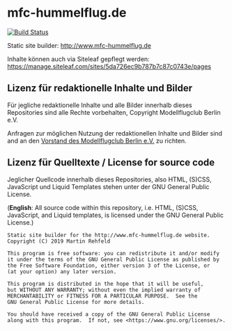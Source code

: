 # mfc-hummelflug.de

[![Build Status](https://travis-ci.org/mfc-hummelflug/www.mfc-hummelflug.de.svg?branch=master)](https://travis-ci.org/mfc-hummelflug/www.mfc-hummelflug.de)

Static site builder: <http://www.mfc-hummelflug.de>

Inhalte können auch via Siteleaf gepflegt werden:
<https://manage.siteleaf.com/sites/5da726ec9b787b7c87c0743e/pages>

## Lizenz für redaktionelle Inhalte und Bilder

Für jegliche redaktionelle Inhalte und alle Bilder innerhalb dieses
Repositories sind alle Rechte vorbehalten, Copyright Modellflugclub Berlin
e.V.

Anfragen zur möglichen Nutzung der redaktionellen Inhalte und Bilder sind and
an den [Vorstand des Modellflugclub Berlin e.V.](mailto:hummelflieger@arcor.de)
zu richten.

## Lizenz für Quelltexte / License for source code

Jeglicher Quellcode innerhalb dieses Repositories, also HTML, (S)CSS,
JavaScript und Liquid Templates stehen unter der GNU General Public License.

(**English**: All source code within this repository, i.e. HTML, (S)CSS,
JavaScript, and Liquid templates, is licensed under the GNU General Public
License.)

    Static site builder for the http://www.mfc-hummelflug.de website.
    Copyright (C) 2019 Martin Rehfeld

    This program is free software: you can redistribute it and/or modify
    it under the terms of the GNU General Public License as published by
    the Free Software Foundation, either version 3 of the License, or
    (at your option) any later version.

    This program is distributed in the hope that it will be useful,
    but WITHOUT ANY WARRANTY; without even the implied warranty of
    MERCHANTABILITY or FITNESS FOR A PARTICULAR PURPOSE.  See the
    GNU General Public License for more details.

    You should have received a copy of the GNU General Public License
    along with this program.  If not, see <https://www.gnu.org/licenses/>.
